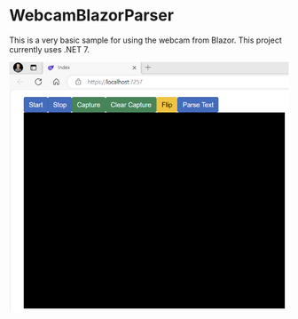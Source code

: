 # WebcamBlazorParser

This is a very basic sample for using the webcam from Blazor. This project currently uses .NET 7.

![Basic Webcam Capture Page](docs/Basic_Sample.png)